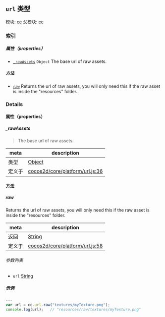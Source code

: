 ## `url` 类型



模块: [cc](../modules/cc.md)
父模块: [cc](../modules/cc.md)





### 索引

##### 属性（properties）

  - [`_rawAssets`](#rawassets) `Object` The base url of raw assets.



##### 方法

  - [`raw`](#raw) Returns the url of raw assets, you will only need this if the raw asset is inside the "resources" folder.



### Details


#### 属性（properties）


##### _rawAssets

> The base url of raw assets.

| meta | description |
|------|-------------|
| 类型 | <a href="https://developer.mozilla.org/en/JavaScript/Reference/Global_Objects/Object" class="crosslink external" target="_blank">Object</a> |
| 定义于 | [cocos2d/core/platform/url.js:36](https://github.com/cocos-creator/engine/blob/79542d65dc19c8718cb54c9afa022e8f91855f48/cocos2d/core/platform/url.js#L36) |






<!-- Method Block -->
#### 方法


##### raw

Returns the url of raw assets, you will only need this if the raw asset is inside the "resources" folder.

| meta | description |
|------|-------------|
| 返回 | <a href="https://developer.mozilla.org/en/JavaScript/Reference/Global_Objects/String" class="crosslink external" target="_blank">String</a> 
| 定义于 | [cocos2d/core/platform/url.js:58](https://github.com/cocos-creator/engine/blob/79542d65dc19c8718cb54c9afa022e8f91855f48/cocos2d/core/platform/url.js#L58) |

###### 参数列表
- `url` <a href="https://developer.mozilla.org/en/JavaScript/Reference/Global_Objects/String" class="crosslink external" target="_blank">String</a> 

##### 示例

```js
---
var url = cc.url.raw("textures/myTexture.png");
console.log(url);   // "resources/raw/textures/myTexture.png"

```



